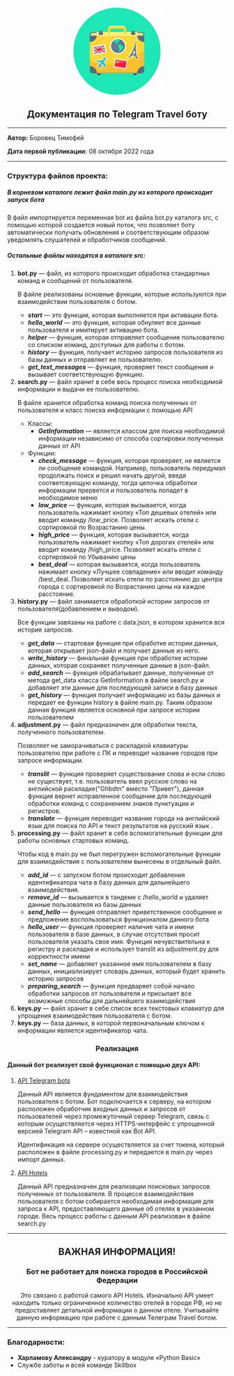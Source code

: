 <p style="text-align: center;"><img src=logo.png width="200" /></p>

<head> 
    <h2 style="text-align: center">Документация по Telegram Travel боту</h2>
</head>
<body>
<div class="release_info">
<hr>
<p><b>Автор:</b> Боровец Тимофей</p>
<p><b>Дата первой публикации:</b> 08 октября 2022 года</p>
<hr>
</div>

<div class="structure_project">

<h3>Структура файлов проекта:</h3>

<h5>В корневом каталоге лежит файл main.py из которого происходит запуск бота</h5>
<p>В файл импортируется переменная bot из файла bot.py каталога src, с помощью которой создается новый поток, что
позволяет боту автоматически получать обновления и соответствующим образом уведомлять слушателей и обработчиков 
сообщений.</p>

<h5>Остальные файлы находятся в каталоге src:</h5>

<ol>
<li><b>bot.py</b> — файл, из которого происходит обработка стандартных команд и сообщений от пользователя.
<p>В файле реализованы основные функции, которые используются при взаимодействии пользователя с ботом.</p>
<ul>
<li><b><i>start</i></b> — это функция, которая выполняется при активации бота.</li>
<li><b><i>hello_world</i></b> — это функция, которая обнуляет все данные пользователя и имитирует активацию бота.</li>
<li><b><i>helper</i></b> — функция, которая отправляет сообщение пользователю со списком команд, 
доступных для работы с ботом.</li>
<li><b><i>history</i></b> — функция, получает историю запросов пользователя из базы данных и отправляет ее пользователю.</li>
<li><b><i>get_text_messages</i></b> — функция, проверяет текст сообщения и вызывает соответствующую функцию.</li>
</ul>
</li>

<li><b>search.py</b> — файл хранит в себе весь процесс поиска необходимой информации и выдачи 
ее пользователю.
<p>В файле хранится обработка команд поиска полученных от пользователя и класс поиска информации с помощью API</p>
<ul>
<li>Классы:
<ul>
<li><b><i>GetInformation</i></b> — является классом для поиска необходимой информации независимо от способа сортировки
полученных данных от API</li>
</ul>
</li>
<li>Функции:
<ul>
<li><b><i>check_message</i></b> — функция, которая проверяет, не является ли сообщение командой. Например, пользователь передумал
продолжать поиск и решил начать другой, введя соответсвующую команду, тогда цепочка обработки информации прервется
и пользователь попадет в необходимое меню</li>
<li><b><i>low_price</i></b> — функция, которая вызывается, когда пользователь нажимает кнопку «Топ дешевых отелей» или вводит 
команду /low_price. Позволяет искать отели с сортировкой по Возрастанию цены.</li>
<li><b><i>high_price</i></b> — функция, которая вызывается, когда пользователь нажимает кнопку «Топ дорогих отелей» или 
вводит команду /high_price. Позволяет искать отели с сортировкой по Убыванию цены</li>
<li><b><i>best_deal</i></b> — которая вызывается, когда пользователь нажимает кнопку «Лучшее совпадение» или вводит команду 
/best_deal. Позволяет искать отели по расстоянию до центра города с сортировкой по Возрастанию цены на каждое 
расстояние.</li>
</ul>
</li>
</ul>
</li>

<li><b>history.py</b> — файл занимается обработкой истории запросов от пользователя(добавлением и выводом).
<p>Все функции завязаны на работе с data.json, в котором хранится вся история запросов.</p>
<ul>
<li><b><i>get_data</i></b> — стартовая функция при обработке истории данных, которая открывает json-файл и получает 
данные из него.</li>
<li><b><i>write_history</i></b> — финальная функция при обработке истории данных, которая сохраняет полученные данные в
json-файл.</li>
<li><b><i>add_search</i></b> — функция обрабатывает данные, полученные от метода get_data класса GetInformation в файле
search.py и добавляет эти данные для последующей записи в базу данных</li>
<li><b><i>get_history</i></b> — функция получает информацию из базы данных и передает ее функции history в файле main.py.
Таким образом данная функция является основной при запросе истории пользователем</li>
</ul>
</li>

<li><b>adjustment.py</b> — файл предназначен для обработки текста, полученного пользователем.
<p>Позволяет не заморачиваться с раскладкой клавиатуры пользователю при работе с ПК и переводит название городов при 
запросе информации.</p>
<ul>
<li><b><i>translit</i></b> — функция проверяет существование слова и если слово не существует, т.е. пользователь ввел
русское слово на английской раскладке("Ghbdtn" вместо "Привет"), данная функция вернет исправленное сообщение для 
последующей обработки команд с сохранением знаков пунктуации и регистров.</li>
<li><b><i>translate</i></b> — функция переводит название города на английский язык для поиска по API и 
текст результатов на русский язык .</li>
</ul>
</li>

<li><b>processing.py</b> — файл хранит в себе вспомогательные функции для работы основных стартовых команд.
<p>Чтобы код в main.py не был перегружен вспомогательные функции для взаимодействия с пользователем вынесены в отдельный
файл.</p>
<ul>
<li><b><i>add_id</i></b> — с запуском ботом происходит добавления идентификатора чата в базу данных для дальнейшего 
взаимодействия.</li>
<li><b><i>remove_id</i></b> — вызывается в тандеме с /hello_world и удаляет данные пользователя из базы данных</li>
<li><b><i>send_hello</i></b> — функция отправляет приветственное сообщение и предложение воспользоваться функционалом
данного бота</li>
<li><b><i>hello_user</i></b> — функция проверяет наличие чата и имени пользователя в базе данных, в случае отсутствия 
просит пользователя указать свое имя. Функция нечувствительна к регистру и раскладке и использует translit из 
adjustment.py для корректности имени</li>
<li><b><i>set_name</i></b> — добавляет указанное имя пользователем в базу данных, инициализирует словарь данных, 
который будет хранить историю запросов</li>
<li><b><i>preparing_search</i></b> — функция предваряет собой начало обработки запросов от пользователя и присылает 
все возможные способы для дальнейшего взаимодействия</li>
</ul>
</li>

<li><b>keys.py</b> — файл хранит в себе список всех текстовых клавиатур для упрощения взаимодействия пользователя с 
ботом.</li>

<li><b>keys.py</b> — база данных, в которой первоначальным ключом к информации является идентификатор чата.</li>
</ol>
</div>
<div class="about">

<h3 style="text-align: center">Реализация</h3>
<h4>
Данный бот реализует свой функционал с помощью двух API:
</h4>

<ol>
<li>
<a href="https://core.telegram.org/bots">API Telegram bots</a>
<p>Данный API является фундаментом для взаимодействия пользователя с ботом. Бот подключается к серверу, на котором 
расположен обработчик входных данных и запросов от пользователей через промежуточный сервер Telegram, связь с которым 
осуществляется через  HTTPS-интерфейс с упрощенной версией Telegram API – известной как Bot API.</p>
<p>Идентификация на сервере осуществляется за счет токена, который расположен в файле processing.py и передается 
в main.py через импорт данных.</p>
</li>

<li>
<a href="https://rapidapi.com/apidojo/api/hotels4">API Hotels</a>
<p>Данный API предназначен для реализации поисковых запросов полученных от пользователя. В процессе взаимодействия 
пользователя с ботом собирается необходимая информация для запроса к API, предоставляющего данные об отелях в указанном
городе. Весь процесс работы с данным API реализован в файле search.py</p>
</li>
</ol>
</div>
<hr>
<div class="important_info">
<h2 style="text-align: center">ВАЖНАЯ ИНФОРМАЦИЯ!</h2>
<h3 style="text-align: center">Бот не работает для поиска городов в Российской Федерации</h3>
<p style="text-align: center">Это связано с работой самого API Hotels. Изначально API умеет находить только ограниченное
количество отелей в городе РФ, но не предоставляет детальной информации о данном отеле. Учитывайте данную информацию 
при работе с данным Телеграм Travel ботом.</p>
<hr>
<div class="footer">
<h3>Благодарности:</h3>
<ul>
<li style="font-size: 14px"><b>Харламову Александру</b> - куратору в модуле «Python Basic»</li>
<li style="font-size: 14px">Службе заботы и всей команде Skillbox</li>
</ul>
</div>
</div>
</body>
